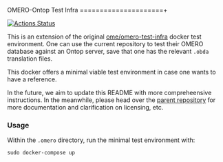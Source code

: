 OMERO-Ontop Test Infra
=====================+

[![Actions Status](https://github.com/marimeireles/omero-test-infra/workflows/Build/badge.svg)](https://github.com/marimeireles/omero-test-infra/actions)

This is an extension of the original [ome/omero-test-infra](https://github.com/ome/omero-test-infra/) docker test environment. One can use the current repository to test their OMERO database against an Ontop server, save that one has the relevant `.obda` translation files.

This docker offers a minimal viable test environment in case one wants to have a reference.

In the future, we aim to update this README with more compreheensive instructions. In the meanwhile, please head over the [parent repository](https://github.com/ome/omero-test-infra/) for more documentation and clarification on licensing, etc.

### Usage

Within the `.omero` directory, run the minimal test environment with:

```
sudo docker-compose up
```
